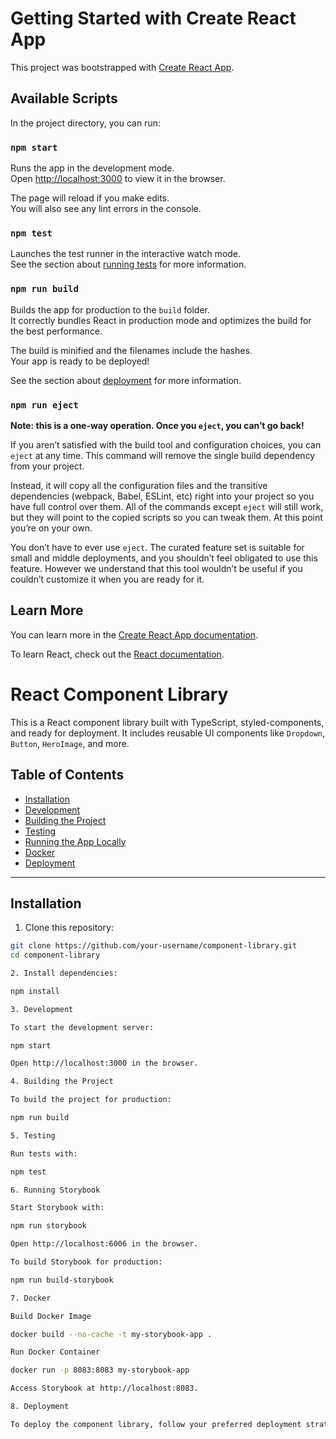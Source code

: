 # Getting Started with Create React App

This project was bootstrapped with [Create React App](https://github.com/facebook/create-react-app).

## Available Scripts

In the project directory, you can run:

### `npm start`

Runs the app in the development mode.\
Open [http://localhost:3000](http://localhost:3000) to view it in the browser.

The page will reload if you make edits.\
You will also see any lint errors in the console.

### `npm test`

Launches the test runner in the interactive watch mode.\
See the section about [running tests](https://facebook.github.io/create-react-app/docs/running-tests) for more information.

### `npm run build`

Builds the app for production to the `build` folder.\
It correctly bundles React in production mode and optimizes the build for the best performance.

The build is minified and the filenames include the hashes.\
Your app is ready to be deployed!

See the section about [deployment](https://facebook.github.io/create-react-app/docs/deployment) for more information.

### `npm run eject`

**Note: this is a one-way operation. Once you `eject`, you can’t go back!**

If you aren’t satisfied with the build tool and configuration choices, you can `eject` at any time. This command will remove the single build dependency from your project.

Instead, it will copy all the configuration files and the transitive dependencies (webpack, Babel, ESLint, etc) right into your project so you have full control over them. All of the commands except `eject` will still work, but they will point to the copied scripts so you can tweak them. At this point you’re on your own.

You don’t have to ever use `eject`. The curated feature set is suitable for small and middle deployments, and you shouldn’t feel obligated to use this feature. However we understand that this tool wouldn’t be useful if you couldn’t customize it when you are ready for it.

## Learn More

You can learn more in the [Create React App documentation](https://facebook.github.io/create-react-app/docs/getting-started).

To learn React, check out the [React documentation](https://reactjs.org/).


# React Component Library

This is a React component library built with TypeScript, styled-components, and ready for deployment. It includes reusable UI components like `Dropdown`, `Button`, `HeroImage`, and more.

## Table of Contents
- [Installation](#installation)
- [Development](#development)
- [Building the Project](#building-the-project)
- [Testing](#testing)
- [Running the App Locally](#running-the-app-locally)
- [Docker](#docker)
- [Deployment](#deployment)

---

## Installation

1. Clone this repository:

```bash
git clone https://github.com/your-username/component-library.git
cd component-library

2. Install dependencies:

npm install

3. Development

To start the development server:

npm start

Open http://localhost:3000 in the browser.

4. Building the Project

To build the project for production:

npm run build

5. Testing

Run tests with:

npm test

6. Running Storybook

Start Storybook with:

npm run storybook

Open http://localhost:6006 in the browser.

To build Storybook for production:

npm run build-storybook

7. Docker

Build Docker Image

docker build --no-cache -t my-storybook-app .

Run Docker Container

docker run -p 8083:8083 my-storybook-app

Access Storybook at http://localhost:8083.

8. Deployment

To deploy the component library, follow your preferred deployment strategy.

